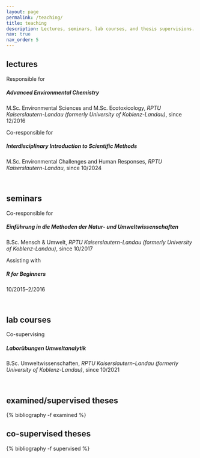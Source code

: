 ```yaml
---
layout: page
permalink: /teaching/
title: teaching
description: Lectures, seminars, lab courses, and thesis supervisions.
nav: true
nav_order: 5
---
```


## lectures

Responsible for

##### Advanced Environmental Chemistry

M.Sc. Environmental Sciences and M.Sc. Ecotoxicology, *RPTU Kaiserslautern-Landau (formerly University of Koblenz-Landau)*,
since 12/2016

Co-responsible for

##### Interdisciplinary Introduction to Scientific Methods

M.Sc. Environmental Challenges and Human Responses, *RPTU Kaiserslautern-Landau*,
since 10/2024

&nbsp;

## seminars

Co-responsible for

##### Einführung in die Methoden der Natur- und Umweltwissenschaften

B.Sc. Mensch & Umwelt, *RPTU Kaiserslautern-Landau (formerly University of Koblenz-Landau)*,
since 10/2017

Assisting with

##### R for Beginners 

10/2015–2/2016

&nbsp;

## lab courses

Co-supervising

##### Laborübungen Umweltanalytik

B.Sc. Umweltwissenschaften, *RPTU Kaiserslautern-Landau (formerly University of Koblenz-Landau)*,
since 10/2021

&nbsp;

## examined/supervised theses

<div class="publications">
  {% bibliography -f examined %}
</div>

## co-supervised theses

<div class="publications">
  {% bibliography -f supervised %}
</div>
